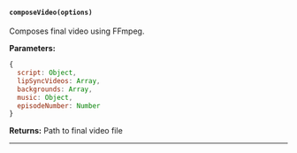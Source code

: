 #### `composeVideo(options)`

Composes final video using FFmpeg.

**Parameters:**

```javascript
{
  script: Object,
  lipSyncVideos: Array,
  backgrounds: Array,
  music: Object,
  episodeNumber: Number
}
```

**Returns:** Path to final video file

---
